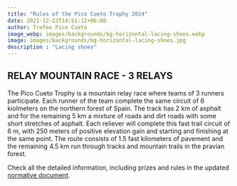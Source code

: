 ```yaml
---
title: "Rules of the Pico Cueto Trophy 2024"
date: 2021-12-23T14:51:12+06:00
author: Trofeo Pico Cueto
image_webp: images/backgrounds/bg-horizontal-lacing-shoes.webp
image: images/backgrounds/bg-horizontal-lacing-shoes.jpg
description : "Lacing shoes"
---
```


## RELAY MOUNTAIN RACE - 3 RELAYS

The Pico Cueto Trophy is a mountain relay race where teams of 3 runners participate. Each runner of the team complete the same circuit of 6 kiolmeters on the northern forest of Spain. The track has 2 km of asphalt and for the remaining 5 km a mixture of roads and dirt roads with some short stretches of asphalt. Each reliever will complete this fast trail circuit of 6 m, with 250 meters of positive elevation gain and starting and finishing at the same point. The route consists of 1.5 fast kilometers of pavement and the remaining 4.5 km run through tracks and mountain trails in the pravian forest.

Check all the detailed information, including prizes and rules in the updated [normative document](https://trofeopicocueto.com/pdfs/bases2024.pdf).